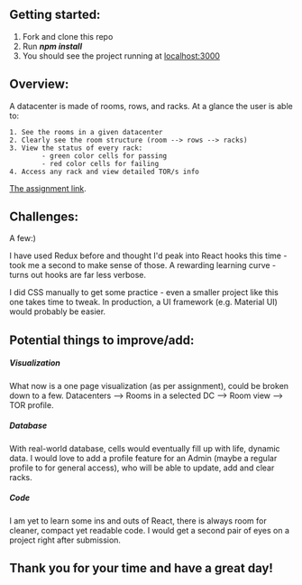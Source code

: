 ## Getting started:

1. Fork and clone this repo
2. Run **_npm install_**
3. You should see the project running at [localhost:3000](http://localhost:3000/?datacenter=USMTT1)

## Overview:

A datacenter is made of rooms, rows, and racks.
At a glance the user is able to:

```
1. See the rooms in a given datacenter
2. Clearly see the room structure (room --> rows --> racks)
3. View the status of every rack:
        - green color cells for passing
        - red color cells for failing
4. Access any rack and view detailed TOR/s info

```

[The assignment link](https://drive.google.com/file/d/1lv0lzHyjXU2MWf12cRtoQ3u_h8WsAYiH/view?usp=sharing).

## Challenges:

A few:)

I have used Redux before and thought I'd peak into React hooks this time - took me a second to make sense of those. A rewarding learning curve - turns out hooks are far less verbose.

I did CSS manually to get some practice - even a smaller project like this one takes time to tweak. In production, a UI framework (e.g. Material UI) would probably be easier.

## Potential things to improve/add:

##### Visualization

What now is a one page visualization (as per assignment), could be broken down to a few. Datacenters --> Rooms in a selected DC --> Room view --> TOR profile.

##### Database

With real-world database, cells would eventually fill up with life, dynamic data. I would love to add a profile feature for an Admin (maybe a regular profile to for general access), who will be able to update, add and clear racks.

##### Code

I am yet to learn some ins and outs of React, there is always room for cleaner, compact yet readable code. I would get a second pair of eyes on a project right after submission.

## Thank you for your time and have a great day!
